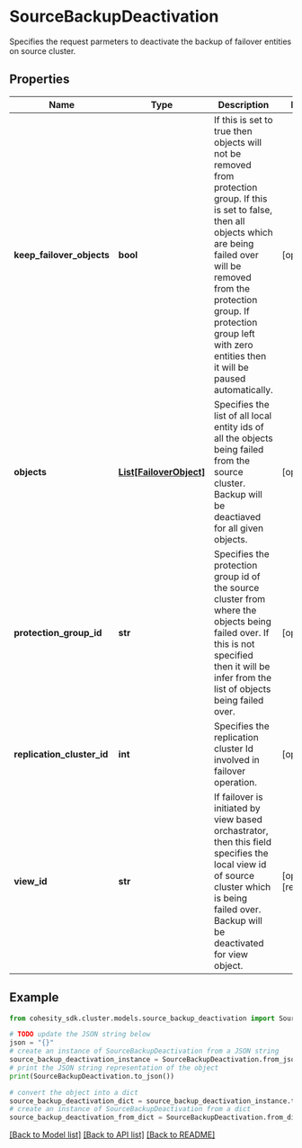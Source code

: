 # SourceBackupDeactivation

Specifies the request parmeters to deactivate the backup of failover entities on source cluster.

## Properties

Name | Type | Description | Notes
------------ | ------------- | ------------- | -------------
**keep_failover_objects** | **bool** | If this is set to true then objects will not be removed from protection group. If this is set to false, then all objects which are being failed over will be removed from the protection group. If protection group left with zero entities then it will be paused automatically. | [optional] 
**objects** | [**List[FailoverObject]**](FailoverObject.md) | Specifies the list of all local entity ids of all the objects being failed from the source cluster. Backup will be deactiaved for all given objects. | [optional] 
**protection_group_id** | **str** | Specifies the protection group id of the source cluster from where the objects being failed over. If this is not specified then it will be infer from the list of objects being failed over. | [optional] 
**replication_cluster_id** | **int** | Specifies the replication cluster Id involved in failover operation. | [optional] 
**view_id** | **str** | If failover is initiated by view based orchastrator, then this field specifies the local view id of source cluster which is being failed over. Backup will be deactivated for view object. | [optional] [readonly] 

## Example

```python
from cohesity_sdk.cluster.models.source_backup_deactivation import SourceBackupDeactivation

# TODO update the JSON string below
json = "{}"
# create an instance of SourceBackupDeactivation from a JSON string
source_backup_deactivation_instance = SourceBackupDeactivation.from_json(json)
# print the JSON string representation of the object
print(SourceBackupDeactivation.to_json())

# convert the object into a dict
source_backup_deactivation_dict = source_backup_deactivation_instance.to_dict()
# create an instance of SourceBackupDeactivation from a dict
source_backup_deactivation_from_dict = SourceBackupDeactivation.from_dict(source_backup_deactivation_dict)
```
[[Back to Model list]](../README.md#documentation-for-models) [[Back to API list]](../README.md#documentation-for-api-endpoints) [[Back to README]](../README.md)


